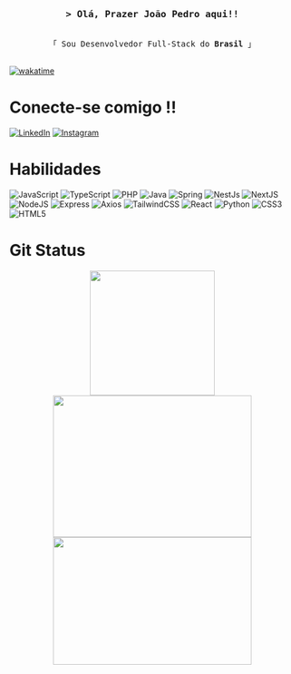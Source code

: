 <h3 align="center">
        <samp>&gt; Olá, Prazer <b>João Pedro</b> aqui!!
        </samp>
</h3>


<p align="center"> 
  <samp>
    <br>
    「 Sou Desenvolvedor Full-Stack do <b>Brasil</b> 」
    <br>
    <br>
  </samp>
</p>

[![wakatime](https://wakatime.com/badge/user/e7b4e372-88e6-41af-bfbd-9e1246bce42c.svg)](https://wakatime.com/@e7b4e372-88e6-41af-bfbd-9e1246bce42c)

# Conecte-se comigo !!

[![LinkedIn](https://img.shields.io/badge/LinkedIn-731DD5?style=for-the-badge&logo=linkedin&logoColor=)](https://www.linkedin.com/in/joao-pedro-calixto-de-godoy-602094260/)
[![Instagram](https://img.shields.io/badge/Instagram-731DD5?style=for-the-badge&logo=instagram&logoColor=fff)](https://www.instagram.com/jaum_sw/)

# Habilidades
![JavaScript](https://img.shields.io/badge/javascript-731DD5.svg?style=for-the-badge&logo=javascript&logoColor=fff)
![TypeScript](https://img.shields.io/badge/typescript-731DD5.svg?style=for-the-badge&logo=typescript&logoColor=white)
![PHP](https://img.shields.io/badge/php-731DD5.svg?style=for-the-badge&logo=php&logoColor=white)
![Java](https://img.shields.io/badge/java-731DD5.svg?style=for-the-badge&logo=java&logoColor=white)
![Spring](https://img.shields.io/badge/spring-731DD5.svg?style=for-the-badge&logo=spring&logoColor=white)
![NestJs](https://img.shields.io/badge/nestjs-731DD5.svg?style=for-the-badge&logo=nestjs&logoColor=white)
![NextJS](https://img.shields.io/badge/next%20js-731DD5?style=for-the-badge&logo=nextdotjs&logoColor=white)
![NodeJS](https://img.shields.io/badge/node.js-731DD5?style=for-the-badge&logo=node.js&logoColor=white)
![Express](https://img.shields.io/badge/Express%20js-731DD5?style=for-the-badge&logo=express&logoColor=white)
![Axios](https://img.shields.io/badge/axios-731DD5?&style=for-the-badge&logo=axios&logoColor=white)
![TailwindCSS](https://img.shields.io/badge/tailwindcss-731DD5.svg?style=for-the-badge&logo=tailwindcss&logoColor=white)
![React](https://img.shields.io/badge/react-731DD5.svg?style=for-the-badge&logo=react&logoColor=fff)
![Python](https://img.shields.io/badge/python-731DD5?style=for-the-badge&logo=python&logoColor=fff)
![CSS3](https://img.shields.io/badge/css3-731DD5.svg?style=for-the-badge&logo=css3&logoColor=white)
![HTML5](https://img.shields.io/badge/html5-731DD5.svg?style=for-the-badge&logo=html5&logoColor=white)

# Git Status
<p align="center">
  <a href="https://github.com/jaumsw">
    <img width="auto" height="220" src="https://github-readme-stats.vercel.app/api?username=JaumSW&theme=midnight-purple&show_icons=true&border_color=731DD5&title_color=ffff&icon_color=731DD5&layout=compact" />
  </a>
  <br>
  <a href="https://github.com/jaumsw">
  <img width="350" height="250" src="https://github-readme-stats.vercel.app/api/top-langs/?username=jaumsw&show_icons=true&include_all_commits=true&count_private=true&theme=midnight-purple&border_color=731DD5&title_color=ffff&icon_color=731DD5&layout=compact" />
</a>
  <a href="https://github.com/jaumsw">
    <img width="350" height="225" src="https://github-profile-summary-cards.vercel.app/api/cards/stats?username=jaumsw&theme=midnight_purple&border_color=731DD5&title_color=ffff&icon_color=731DD5&layout=compact" />
  </a>
</p>
